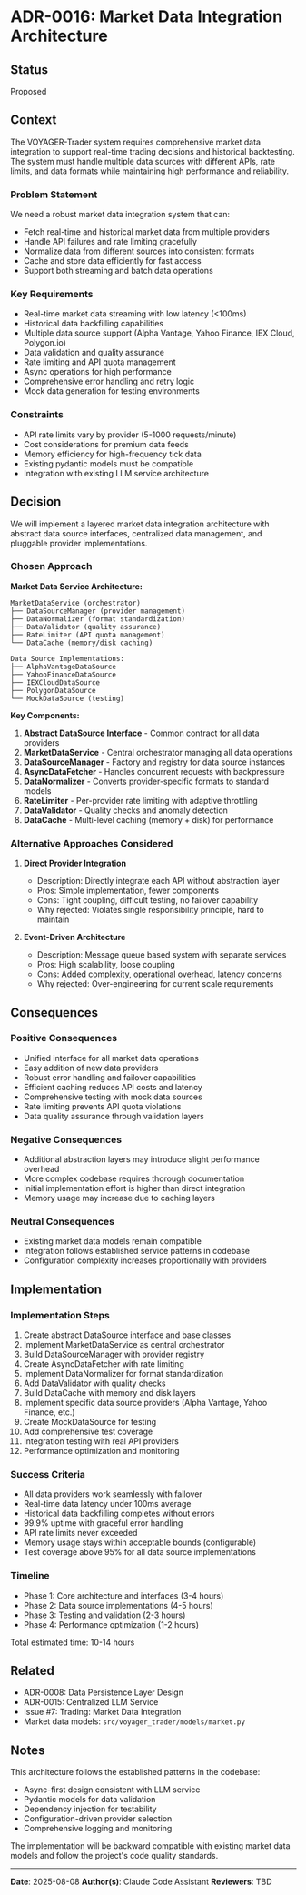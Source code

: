 # ADR-0016: Market Data Integration Architecture

## Status

Proposed

## Context

The VOYAGER-Trader system requires comprehensive market data integration to support real-time trading decisions and historical backtesting. The system must handle multiple data sources with different APIs, rate limits, and data formats while maintaining high performance and reliability.

### Problem Statement

We need a robust market data integration system that can:
- Fetch real-time and historical market data from multiple providers
- Handle API failures and rate limiting gracefully  
- Normalize data from different sources into consistent formats
- Cache and store data efficiently for fast access
- Support both streaming and batch data operations

### Key Requirements

- Real-time market data streaming with low latency (<100ms)
- Historical data backfilling capabilities
- Multiple data source support (Alpha Vantage, Yahoo Finance, IEX Cloud, Polygon.io)
- Data validation and quality assurance
- Rate limiting and API quota management
- Async operations for high performance
- Comprehensive error handling and retry logic
- Mock data generation for testing environments

### Constraints

- API rate limits vary by provider (5-1000 requests/minute)
- Cost considerations for premium data feeds
- Memory efficiency for high-frequency tick data
- Existing pydantic models must be compatible
- Integration with existing LLM service architecture

## Decision

We will implement a layered market data integration architecture with abstract data source interfaces, centralized data management, and pluggable provider implementations.

### Chosen Approach

**Market Data Service Architecture:**
```
MarketDataService (orchestrator)
├── DataSourceManager (provider management)
├── DataNormalizer (format standardization)  
├── DataValidator (quality assurance)
├── RateLimiter (API quota management)
└── DataCache (memory/disk caching)

Data Source Implementations:
├── AlphaVantageDataSource
├── YahooFinanceDataSource  
├── IEXCloudDataSource
├── PolygonDataSource
└── MockDataSource (testing)
```

**Key Components:**
1. **Abstract DataSource Interface** - Common contract for all data providers
2. **MarketDataService** - Central orchestrator managing all data operations
3. **DataSourceManager** - Factory and registry for data source instances
4. **AsyncDataFetcher** - Handles concurrent requests with backpressure
5. **DataNormalizer** - Converts provider-specific formats to standard models
6. **RateLimiter** - Per-provider rate limiting with adaptive throttling
7. **DataValidator** - Quality checks and anomaly detection
8. **DataCache** - Multi-level caching (memory + disk) for performance

### Alternative Approaches Considered

1. **Direct Provider Integration**
   - Description: Directly integrate each API without abstraction layer
   - Pros: Simple implementation, fewer components
   - Cons: Tight coupling, difficult testing, no failover capability
   - Why rejected: Violates single responsibility principle, hard to maintain

2. **Event-Driven Architecture**
   - Description: Message queue based system with separate services
   - Pros: High scalability, loose coupling
   - Cons: Added complexity, operational overhead, latency concerns
   - Why rejected: Over-engineering for current scale requirements

## Consequences

### Positive Consequences

- Unified interface for all market data operations
- Easy addition of new data providers
- Robust error handling and failover capabilities
- Efficient caching reduces API costs and latency
- Comprehensive testing with mock data sources
- Rate limiting prevents API quota violations
- Data quality assurance through validation layers

### Negative Consequences

- Additional abstraction layers may introduce slight performance overhead
- More complex codebase requires thorough documentation
- Initial implementation effort is higher than direct integration
- Memory usage may increase due to caching layers

### Neutral Consequences

- Existing market data models remain compatible
- Integration follows established service patterns in codebase
- Configuration complexity increases proportionally with providers

## Implementation

### Implementation Steps

1. Create abstract DataSource interface and base classes
2. Implement MarketDataService as central orchestrator
3. Build DataSourceManager with provider registry
4. Create AsyncDataFetcher with rate limiting
5. Implement DataNormalizer for format standardization
6. Add DataValidator with quality checks
7. Build DataCache with memory and disk layers
8. Implement specific data source providers (Alpha Vantage, Yahoo Finance, etc.)
9. Create MockDataSource for testing
10. Add comprehensive test coverage
11. Integration testing with real API providers
12. Performance optimization and monitoring

### Success Criteria

- All data providers work seamlessly with failover
- Real-time data latency under 100ms average
- Historical data backfilling completes without errors
- 99.9% uptime with graceful error handling
- API rate limits never exceeded
- Memory usage stays within acceptable bounds (configurable)
- Test coverage above 95% for all data source implementations

### Timeline

- Phase 1: Core architecture and interfaces (3-4 hours)
- Phase 2: Data source implementations (4-5 hours)  
- Phase 3: Testing and validation (2-3 hours)
- Phase 4: Performance optimization (1-2 hours)

Total estimated time: 10-14 hours

## Related

- ADR-0008: Data Persistence Layer Design
- ADR-0015: Centralized LLM Service  
- Issue #7: Trading: Market Data Integration
- Market data models: `src/voyager_trader/models/market.py`

## Notes

This architecture follows the established patterns in the codebase:
- Async-first design consistent with LLM service
- Pydantic models for data validation
- Dependency injection for testability
- Configuration-driven provider selection
- Comprehensive logging and monitoring

The implementation will be backward compatible with existing market data models and follow the project's code quality standards.

---

**Date**: 2025-08-08
**Author(s)**: Claude Code Assistant
**Reviewers**: TBD
